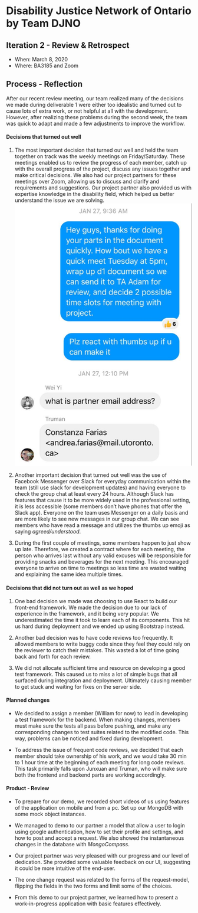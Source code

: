 # Disability Justice Network of Ontario by Team DJNO

## Iteration 2 - Review & Retrospect

- When: March 8, 2020
- Where: BA3185 and Zoom

## Process - Reflection
After our recent review meeting, our team realized many of the decisions we made during deliverable 1 were either too idealistic and turned out to cause lots of extra work, or not helpful at all with the development. However, after realizing these problems during the second week, the team was quick to adapt and made a few adjustments to improve the workflow. 
#### Decisions that turned out well

1) The most important decision that turned out well and held the team together on track was the weekly meetings on Friday/Saturday. These meetings enabled us to review the progress of each member, catch up with the overall progress of the project, discuss any issues together and make critical decisions. We also had our project partners for these meetings over Zoom, allowing us to discuss and clarify and requirements and suggestions. Our project partner also provided us with expertise knowledge in the disability field, which helped us better understand the issue we are solving.
![](img1.jpg)
2) Another important decision that turned out well was the use of Facebook Messenger over Slack for everyday communication within the team (still use slack for development updates) and having everyone to check the group chat at least every 24 hours. Although Slack has features that cause it to be more widely used in the professional setting, it is less accessible (some members don’t have phones that offer the Slack app). Everyone on the team uses Messenger on a daily basis and are more likely to see new messages in our group chat. We can see members who have read a message and utilizes the thumbs up emoji as saying *agreed/understood*.

3) During the first couple of meetings, some members happen to just show up late. Therefore, we created a contract where for each meeting, the person who arrives last without any valid excuses will be responsible for providing snacks and beverages for the next meeting. This encouraged everyone to arrive on time to meetings so less time are wasted waiting and explaining the same idea multiple times.
#### Decisions that did not turn out as well as we hoped

1) One bad decision we made was choosing to use React to build our front-end framework. We made the decision due to our lack of experience in the framework, and it being very popular. We underestimated the time it took to learn each of its components. This hit us hard during deployment and we ended up using Bootstrap instead.

2) Another bad decision was to have code reviews too frequently. It allowed members to write buggy code since they feel they could rely on the reviewer to catch their mistakes. This wasted a lot of time going back and forth for each review.

3) We did not allocate sufficient time and resource on developing a good test framework. This caused us to miss a lot of simple bugs that all surfaced during integration and deployment. Ultimately causing member to get stuck and waiting for fixes on the server side. 
#### Planned changes

- We decided to assign a member (William for now) to lead in developing a test framework for the backend. When making changes, members must make sure the tests all pass before pushing, and make any corresponding changes to test suites related to the modified code. This way, problems can be noticed and fixed during development.    

- To address the issue of frequent code reviews, we decided that each member should take ownership of his work, and we would take 30 min to 1 hour time at the beginning of each meeting for long code reviews. This task primarily falls upon Junxuan and Truman, who will make sure both the frontend and backend parts are working accordingly.

#### Product - Review

- To prepare for our demo, we recorded short videos of us using features of the application on mobile and from a pc. Set up our MongoDB with some mock object instances.

- We managed to demo to our partner a model that allow a user to login using google authentication, how to set their profile and settings, and how to post and accept a request. We also showed the instantaneous changes in the database with _MongoCompass_.

- Our project partner was very pleased with our progress and our level of dedication. She provided some valuable feedback on our UI, suggesting it could be more intuitive of the end-user. 

- The one change request was related to the forms of the request-model, flipping the fields in the two forms and limit some of the choices. 

- From this demo to our project partner, we learned how to present a work-in-progress application with basic features effectively.   
